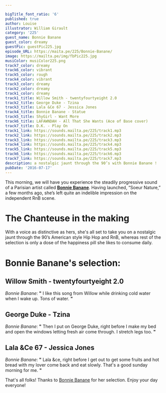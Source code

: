 ```yaml
---

bigTitle_font_ratio: '6'
published: true
author: Louise
illustrator: William Girault
category: '225'
guest_name: Bonnie Banane
guest_color: dreamy
guestPic: guestPic225.jpg
episode_URL: https://maita.pe/225/Bonnie-Banane/
image: https://mailta.pe/img/fbPic225.jpg
musiColor: musiColor225.png
track7_color: dreamy
track6_color: vibrant
track5_color: rough
track4_color: vibrant
track3_color: dreamy
track2_color: dreamy
track1_color: dreamy
track1_title: Willow Smith - twentyfourtyeight 2.0
track2_title: George Duke - Tzina
track3_title: Lala &Ce 67 - Jessica Jones
track4_title: Bonnie Banane - Statue
track5_title: ShyGirl - Want More
track6_title: LAFAWNDAH - All That She Wants (Ace of Base cover)
track7_title: D.K. - Play On
track1_link: https://sounds.mailta.pe/225/track1.mp3
track2_link: https://sounds.mailta.pe/225/track2.mp3
track3_link: https://sounds.mailta.pe/225/track3.mp3
track4_link: https://sounds.mailta.pe/225/track4.mp3
track5_link: https://sounds.mailta.pe/225/track5.mp3
track6_link: https://sounds.mailta.pe/225/track6.mp3
track7_link: https://sounds.mailta.pe/225/track7.mp3
description: a nostalgic jaunt through the 90’s with Bonnie Banane !
pubDate: '2016-07-17'
---
```

This morning, we will have you experience the steadily progressive sound of a Parisian artist called [**Bonnie Banane**](https://www.facebook.com/bonniebananemusique/). Having launched, “Soeur Nature,” a few months ago, she’s left quite an indelible impression on the independent RnB scene. 

# The Chanteuse in the making 

With a voice as distinctive as hers, she's all set to take you on a nostalgic jaunt through the 90’s American style Hip Hop and RnB, whereas rest of the selection is only a dose of the happiness pill she likes to consume daily.  

# Bonnie Banane's selection:

## Willow Smith - twentyfourtyeight 2.0
_Bonnie Banane_: **"** I like this song from Willow while drinking cold water when I wake up.
Tons of water. **"** 

## George Duke - Tzina
_Bonnie Banane_: **"** Then I put on George Duke, right before I make my bed and open the windows
letting fresh air come through. I stretch legs too. **"** 

## Lala &Ce 67 - Jessica Jones
_Bonnie Banane_: **"** Lala &ce, right before I get out to get some fruits and hot bread with my lover
come back and eat slowly. That's a good sunday morning for me. **"** 

That's all folks! Thanks to [Bonnie Banane](https://www.facebook.com/bonniebananemusique/) for her selection. Enjoy your day everyone!
